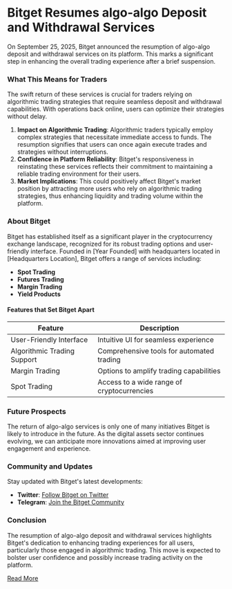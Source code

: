 # Bitget Resumes algo-algo Deposit and Withdrawal Services

On September 25, 2025, Bitget announced the resumption of algo-algo deposit and withdrawal services on its platform. This marks a significant step in enhancing the overall trading experience after a brief suspension.

### What This Means for Traders

The swift return of these services is crucial for traders relying on algorithmic trading strategies that require seamless deposit and withdrawal capabilities. With operations back online, users can optimize their strategies without delay.

1. **Impact on Algorithmic Trading**: Algorithmic traders typically employ complex strategies that necessitate immediate access to funds. The resumption signifies that users can once again execute trades and strategies without interruptions.
2. **Confidence in Platform Reliability**: Bitget's responsiveness in reinstating these services reflects their commitment to maintaining a reliable trading environment for their users.
3. **Market Implications**: This could positively affect Bitget's market position by attracting more users who rely on algorithmic trading strategies, thus enhancing liquidity and trading volume within the platform.

### About Bitget

Bitget has established itself as a significant player in the cryptocurrency exchange landscape, recognized for its robust trading options and user-friendly interface. Founded in [Year Founded] with headquarters located in [Headquarters Location], Bitget offers a range of services including:

- **Spot Trading**
- **Futures Trading**
- **Margin Trading**
- **Yield Products**

#### Features that Set Bitget Apart

| Feature                | Description                                                                                          |
| ---------------------- | ---------------------------------------------------------------------------------------------------- |
| User-Friendly Interface | Intuitive UI for seamless experience                                                                  |
| Algorithmic Trading Support | Comprehensive tools for automated trading                                                             |
| Margin Trading         | Options to amplify trading capabilities                                                               |
| Spot Trading          | Access to a wide range of cryptocurrencies                                                              |

### Future Prospects

The return of algo-algo services is only one of many initiatives Bitget is likely to introduce in the future. As the digital assets sector continues evolving, we can anticipate more innovations aimed at improving user engagement and experience.

### Community and Updates

Stay updated with Bitget's latest developments:

- **Twitter**: [Follow Bitget on Twitter](https://twitter.com/bitgetglobal?locale=en&locale=en&locale=en)
- **Telegram**: [Join the Bitget Community](https://t.me/BitgetENOfficial?locale=en&locale=en&locale=en)

### Conclusion

The resumption of algo-algo deposit and withdrawal services highlights Bitget's dedication to enhancing trading experiences for all users, particularly those engaged in algorithmic trading. This move is expected to bolster user confidence and possibly increase trading activity on the platform.

[Read More](https://chain-base.xyz/bitget-resumes-algo-algo-deposit-and-withdrawal-services)